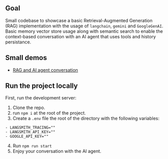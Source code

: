 ## Goal

Small codebase to showcase a basic Retrieval-Augmented Generation (RAG) implementation with the usage of `langchain`, `gemini` and `GoogleGenAI`. Basic memory vector store usage along with semantic search to enable the context-based conversation with an AI agent that uses tools and history persistance.

## Small demos

- [RAG and AI agent conversation](https://drive.google.com/file/d/14VuUA_qAuBeVZWdNXGH-tnSZoOtfyrG9/view?usp=sharing)

## Run the project locally

First, run the development server:

1. Clone the repo.
2. run `npm i` at the root of the project.
3. Create a `.env` file the root of the directory with the following variables:

```
- LANGSMITH_TRACING=""
- LANGSMITH_API_KEY=""
- GOOGLE_API_KEY=""
```

4. Run `npm run start`
5. Enjoy your conversation with the AI agent.
